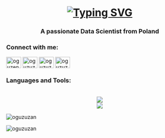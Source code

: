<h1 align="center"><a href="https://git.io/typing-svg"><img src="https://readme-typing-svg.demolab.com?font=Fira+Code&pause=1000&color=F7F7F7&random=false&width=435&lines=Hi+%F0%9F%91%8B%2C+I'm+Oguz+Enver+Uzan" alt="Typing SVG" /></a></h1>
<h3 align="center">A passionate Data Scientist from Poland</h3>

<h3 align="left">Connect with me:</h3>
<p align="left">
<a href="https://linkedin.com/in/oguzenveruzan" target="blank"><img align="center" src="https://raw.githubusercontent.com/rahuldkjain/github-profile-readme-generator/master/src/images/icons/Social/linked-in-alt.svg" alt="oguzenveruzan" height="30" width="40" /></a>
<a href="https://kaggle.com/oguzuzan" target="blank"><img align="center" src="https://raw.githubusercontent.com/rahuldkjain/github-profile-readme-generator/master/src/images/icons/Social/kaggle.svg" alt="oguzuzan" height="30" width="40" /></a>
<a href="https://instagram.com/oguzuzan1" target="blank"><img align="center" src="https://raw.githubusercontent.com/rahuldkjain/github-profile-readme-generator/master/src/images/icons/Social/instagram.svg" alt="oguzuzan1" height="30" width="40" /></a>
<a href="https://www.leetcode.com/oguzuzan" target="blank"><img align="center" src="https://raw.githubusercontent.com/rahuldkjain/github-profile-readme-generator/master/src/images/icons/Social/leet-code.svg" alt="oguzuzan" height="30" width="40" /></a>
</p>

<h3 align="left">Languages and Tools:</h3>
<br/>
<div align="center">
    <a href="https://skillicons.dev">
      <img src="https://skillicons.dev/icons?i=python,mysql,pandas,pytorch,tensorflow,scikit-learn,pandas" /><br>
      <img src="https://skillicons.dev/icons?i=opencv,matplotlib,keras" />
    </a>
  </div>

<p><img align="center" src="https://github-readme-stats.vercel.app/api/top-langs?username=oguzuzan&show_icons=true&locale=en&layout=compact" alt="oguzuzan" /></p>

<p><img align="center" src="https://github-readme-streak-stats.herokuapp.com/?user=oguzuzan&" alt="oguzuzan" /></p>

